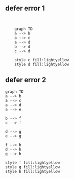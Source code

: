 ## defer error 1

```mermaid


    graph TD
    a --> b
    a --> c
    a --> d
    b --> d
    c --> d

    style c fill:lightyellow
    style d fill:lightyellow

```

## defer error 2

```mermaid
graph TD
a --> b
a --> c
a --> d
a --> e

b --> f
c --> f

d --> g
e --> g

f --> h
d --> h
g --> h

style f fill:lightyellow
style g fill:lightyellow
style h fill:lightyellow
```